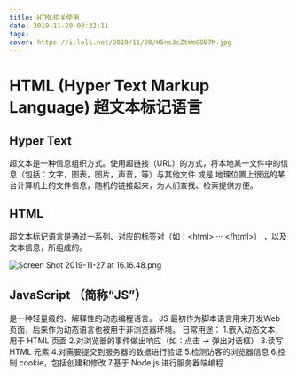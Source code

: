 ```yaml
---
title: HTML相关使用
date: 2019-11-20 00:32:11
tags:
cover: https://i.loli.net/2019/11/28/H5ns3cZtWmGOB7M.jpg
---
```

# HTML (Hyper Text Markup Language) 超文本标记语言
## Hyper Text
超文本是一种信息组织方式。使用超链接（URL）的方式，将本地某一文件中的信息（包括：文字，图表，图片，声音，等）与其他文件 或是 地理位置上很远的某台计算机上的文件信息，随机的链接起来，为人们查找、检索提供方便。

## HTML
超文本标记语言是通过一系列、对应的标签对（如：\<html> ··· \</html>） ，以及文本信息，所组成的。

<!--more-->

![Screen Shot 2019-11-27 at 16.16.48.png](https://i.loli.net/2019/11/28/BG6i4xLtr3a87Y5.png)


## JavaScript （简称“JS”）
是一种轻量级的、解释性的动态编程语言。
JS 最初作为脚本语言用来开发Web 页面，后来作为动态语言也被用于非浏览器环境。
日常用途：
1.嵌入动态文本，用于 HTML 页面
2.对浏览器的事件做出响应（如：点击 -> 弹出对话框）
3.读写 HTML 元素
4.对需要提交到服务器的数据进行验证
5.检测访客的浏览器信息
6.控制 cookie，包括创建和修改
7.基于 Node.js 进行服务器端编程

